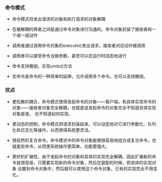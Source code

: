 ### 命令模式

* 命令模式将发出请求的对象和执行请求的对象解耦

* 在被解耦的两者之间是通过命令对象进行沟通的。命令对象封装了接收者和一个或一组动作

* 调用者通过调用命令对象的execute()发出请求，接收者对应动作被调用

* 调用者可以接受命令当做参数，甚至可以在运行时动态地进行

* 命令支持撤销，实现undo()方法

* 宏命令是命令的一种简单的延伸，允许调用多个命令。也可以支持撤销。


### 优点

* 更松散的耦合，命令模式使得发起命令的对象——客户端，和具体实现命令的对象——接收者对象完全解耦，也就是说发起命令的对象完全不知道具体实现对象是谁，
也不知道如何实现。

* 更动态的控制，命令模式把请求封装起来，可以动态地对它进行参数化、队列化和日志化等操作，从而使得系统更灵活。

* 很自然的复合命令，命令模式中的命令对象能够很容易地组合成复合命令，也就是宏命令，从而使系统操作更简单，功能更强大。

* 更好的扩展性，由于发起命令的对象和具体的实现完全解耦，因此扩展新的命令就很容易，只需要实现新的命令对象，然后在装配的时候，把具体的实现对象
设置到命令对象中，然后就可以使用这个命令对象，已有的实现完全不用变化。